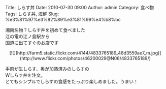 Title: しらす丼
Date: 2010-07-30 09:00
Author: admin
Category: 食べ物
Tags: しらす丼, 海鮮
Slug: %e3%81%97%e3%82%89%e3%81%99%e4%b8%bc

湘南名物？しらす丼を初めて食べました  
江の電の江ノ島駅から  
国道に出てすぐのお店です

<p>
<center>
[![](http://farm5.static.flickr.com/4144/4833765189_48d3559ae7_m.jpg)](http://www.flickr.com/photos/46200029@N06/4833765189/)

</center>
  
手前が生しらす、奥が加熱済みのしらすの  
Wしらす丼を注文。  
とてもシンプルでしらすの食感をたっぷり楽しめました。うまい！

</p>

